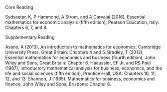 Core Reading

Sydsaeter, K, P Hammond, A Strom, and A Carvajal (2016), Essential mathematics for economic analysis (fifth edition), Pearson Education, Italy: Chapters 6, 7, and 8.

Supplementary Reading

Asano, A (2013), An introduction to mathematics for economics, Cambridge University Press, Great Britain: Chapters 4 and 5.
Bradley, T (2013), Essential mathematics for economics and business (fourth edition), John Wiley and Sons, Great Britain: Chapter 6.
Haeussler, EF Jr, and RS Paul (1987), Introductory mathematical analysis for business, economics, and the life and social sciences (fifth edition), Prentice-Hall, USA: Chapters 10, 11, 12, and 13.
Shannon, J (1995), Mathematics for business, economics and finance, John Wiley and Sons, Brisbane: Chapter 8.
